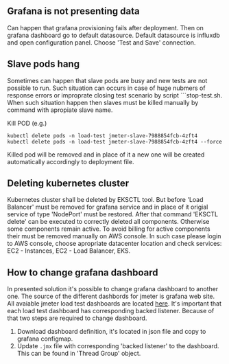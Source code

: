 ## Grafana is not presenting data
Can happen that grafana provisioning fails after deployment. Then on grafana dashboard go to default datasource.
Default datasource is influxdb and open configuration panel. Choose 'Test and Save' connection.


## Slave pods hang
Sometimes can happen that slave pods are busy and new tests are not possible to run. Such situation can occurs 
in case of huge nubmers of response errors or improprate closing test scenario by script ```stop-test.sh.
When such situation happen then slaves must be killed manually by command with apropiate slave name.

Kill POD (e.g.)
```
kubectl delete pods -n load-test jmeter-slave-7988854fcb-4zft4
kubectl delete pods -n load-test jmeter-slave-7988854fcb-4zft4 --force
```

Killed pod will be removed and in place of it a new one will be created automatically accordingly to deployment file.

## Deleting kubernetes cluster
Kubernetes cluster shall be deleted by EKSCTL tool. But before 'Load Balancer' must be removed for grafana service and 
in place of it origial service of type 'NodePort' must be restored. After that command 'EKSCTL delete' can be executed
to correctly deleted all components. Otherwise some components remain active. To avoid billing for active components their
must be removed manually on AWS console. In such case please login to AWS console, choose apropriate datacenter location
and check services: EC2 - Instances, EC2 - Load Balancer, EKS.


## How to change grafana dashboard
In presented solution it's possible to change grafana dashboard to another one. The source of the different dashbords for jmeter is grafana web site. All avaiable jmeter load test dashboards are located 
[here](https://grafana.com/grafana/dashboards/?search=jmeter). It's important that each load test dashboard has corresponding backed listener. Because of that two steps are required to change dashboard.
1. Download dashboard definition, it's located in json file and copy to grafana configmap.
2. Update `.jmx` file with corresponding 'backed listener' to the dashboard. This can be found in 'Thread Group' object.

